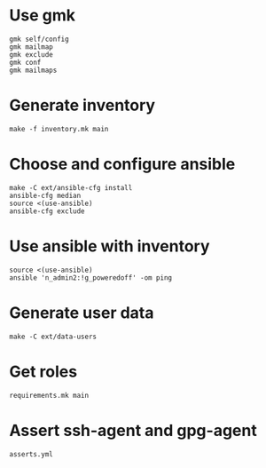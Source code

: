 # Use gmk

```
gmk self/config
gmk mailmap
gmk exclude
gmk conf
gmk mailmaps
```

# Generate inventory

```
make -f inventory.mk main
```

# Choose and configure ansible

```
make -C ext/ansible-cfg install
ansible-cfg median
source <(use-ansible)
ansible-cfg exclude
```

# Use ansible with inventory

```
source <(use-ansible)
ansible 'n_admin2:!g_poweredoff' -om ping
```

# Generate user data

```
make -C ext/data-users
```

# Get roles

```
requirements.mk main
```

# Assert ssh-agent and gpg-agent

```
asserts.yml
```
